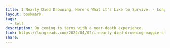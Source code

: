 ```yaml
---
title: I Nearly Died Drowning. Here’s What it’s Like to Survive. - Longreads
layout: bookmark
tags:
  - Self
description: On coming to terms with a near-death experience.
link: https://longreads.com/2024/04/02/i-nearly-died-drowning-maggie-slepian/
share: 
---
```


